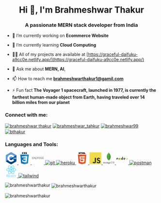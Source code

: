 <!-- ![MasterHead](https://media.tenor.com/mGgWY8RkgYMAAAAC/hello-world.gif) -->
<h1 align="center">Hi 👋, I'm Brahmeshwar Thakur</h1>
<h3 align="center">A passionate MERN stack developer from India</h3>
<!-- <img align="right" alt="coding" width="400" src="https://media0.giphy.com/media/bGgsc5mWoryfgKBx1u/giphy.gif?cid=ecf05e47pgcblo3ziow9z4ixeng552b8w8ow4s9min0wgidv&ep=v1_gifs_search&rid=giphy.gif&ct=g"> -->

<!-- <p align="left"> <img src="https://komarev.com/ghpvc/?username=brahmeshwarthakur&label=Profile%20views&color=0e75b6&style=flat" alt="brahmeshwarthakur" /> </p> -->

- 🔭 I’m currently working on **Ecommerce Website**

- 🌱 I’m currently learning **Cloud Computing**

- 👨‍💻 All of my projects are available at [https://graceful-daifuku-a9cc0e.netlify.app/](https://graceful-daifuku-a9cc0e.netlify.app/)

- 💬 Ask me about **MERN, AI**,

- 📫 How to reach me **brahmeshwarthakur1@gamil.com**

- ⚡ Fun fact **The Voyager 1 spacecraft, launched in 1977, is currently the farthest human-made object from Earth, having traveled over 14 billion miles from our planet**

<h3 align="left">Connect with me:</h3>
<p align="left">
<a href="https://linkedin.com/in/brahmeshwar thakur" target="blank"><img align="center" src="https://raw.githubusercontent.com/rahuldkjain/github-profile-readme-generator/master/src/images/icons/Social/linked-in-alt.svg" alt="brahmeshwar thakur" height="30" width="40" /></a>
<a href="https://instagram.com/brahmeshwar_tahkur" target="blank"><img align="center" src="https://raw.githubusercontent.com/rahuldkjain/github-profile-readme-generator/master/src/images/icons/Social/instagram.svg" alt="brahmeshwar_tahkur" height="30" width="40" /></a>
<a href="https://www.codechef.com/users/brahmeshwar99" target="blank"><img align="center" src="https://cdn.jsdelivr.net/npm/simple-icons@3.1.0/icons/codechef.svg" alt="brahmeshwar99" height="30" width="40" /></a>
<a href="https://www.leetcode.com/bthakur" target="blank"><img align="center" src="https://raw.githubusercontent.com/rahuldkjain/github-profile-readme-generator/master/src/images/icons/Social/leet-code.svg" alt="bthakur" height="30" width="40" /></a>
</p>

<h3 align="left">Languages and Tools:</h3>
<p align="left"> <a href="https://www.w3schools.com/cpp/" target="_blank" rel="noreferrer"> <img src="https://raw.githubusercontent.com/devicons/devicon/master/icons/cplusplus/cplusplus-original.svg" alt="cplusplus" width="40" height="40"/> </a> <a href="https://www.w3schools.com/css/" target="_blank" rel="noreferrer"> <img src="https://raw.githubusercontent.com/devicons/devicon/master/icons/css3/css3-original-wordmark.svg" alt="css3" width="40" height="40"/> </a> <a href="https://expressjs.com" target="_blank" rel="noreferrer"> <img src="https://raw.githubusercontent.com/devicons/devicon/master/icons/express/express-original-wordmark.svg" alt="express" width="40" height="40"/> </a> <a href="https://git-scm.com/" target="_blank" rel="noreferrer"> <img src="https://www.vectorlogo.zone/logos/git-scm/git-scm-icon.svg" alt="git" width="40" height="40"/> </a> <a href="https://heroku.com" target="_blank" rel="noreferrer"> <img src="https://www.vectorlogo.zone/logos/heroku/heroku-icon.svg" alt="heroku" width="40" height="40"/> </a> <a href="https://www.w3.org/html/" target="_blank" rel="noreferrer"> <img src="https://raw.githubusercontent.com/devicons/devicon/master/icons/html5/html5-original-wordmark.svg" alt="html5" width="40" height="40"/> </a> <a href="https://developer.mozilla.org/en-US/docs/Web/JavaScript" target="_blank" rel="noreferrer"> <img src="https://raw.githubusercontent.com/devicons/devicon/master/icons/javascript/javascript-original.svg" alt="javascript" width="40" height="40"/> </a> <a href="https://www.mongodb.com/" target="_blank" rel="noreferrer"> <img src="https://raw.githubusercontent.com/devicons/devicon/master/icons/mongodb/mongodb-original-wordmark.svg" alt="mongodb" width="40" height="40"/> </a> <a href="https://nodejs.org" target="_blank" rel="noreferrer"> <img src="https://raw.githubusercontent.com/devicons/devicon/master/icons/nodejs/nodejs-original-wordmark.svg" alt="nodejs" width="40" height="40"/> </a> <a href="https://postman.com" target="_blank" rel="noreferrer"> <img src="https://www.vectorlogo.zone/logos/getpostman/getpostman-icon.svg" alt="postman" width="40" height="40"/> </a> <a href="https://reactjs.org/" target="_blank" rel="noreferrer"> <img src="https://raw.githubusercontent.com/devicons/devicon/master/icons/react/react-original-wordmark.svg" alt="react" width="40" height="40"/> </a> <a href="https://tailwindcss.com/" target="_blank" rel="noreferrer"> <img src="https://www.vectorlogo.zone/logos/tailwindcss/tailwindcss-icon.svg" alt="tailwind" width="40" height="40"/> </a> </p>

<p><img align="left" src="https://github-readme-stats.vercel.app/api/top-langs?username=brahmeshwarthakur&show_icons=true&locale=en&layout=compact" alt="brahmeshwarthakur" /></p>

<p>&nbsp;<img align="center" src="https://github-readme-stats.vercel.app/api?username=brahmeshwarthakur&show_icons=true&locale=en" alt="brahmeshwarthakur" /></p>

<p><img align="center" src="https://github-readme-streak-stats.herokuapp.com/?user=brahmeshwarthakur&" alt="brahmeshwarthakur" /></p>
